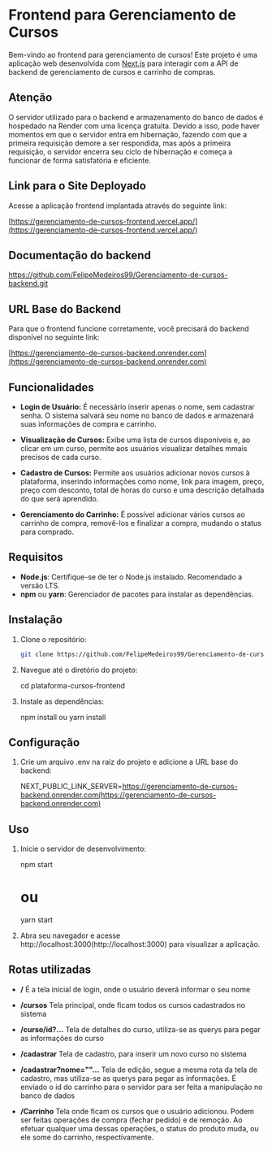 # Frontend para Gerenciamento de Cursos

Bem-vindo ao frontend para gerenciamento de cursos! Este projeto é uma aplicação web desenvolvida com [Next.js](https://nextjs.org/docs) para interagir com a API de backend de gerenciamento de cursos e carrinho de compras.

## Atenção
O servidor utilizado para o backend e armazenamento do banco de dados é hospedado na Render com uma licença gratuita. Devido a isso, pode haver momentos em que o servidor entra em hibernação, fazendo com que a primeira requisição demore a ser respondida, mas após a primeira requisição, o servidor encerra seu ciclo de hibernação e começa a funcionar de forma satisfatória e eficiente.

## Link para o Site Deployado

Acesse a aplicação frontend implantada através do seguinte link:

[https://gerenciamento-de-cursos-frontend.vercel.app/](https://gerenciamento-de-cursos-frontend.vercel.app/)


## Documentação do backend

https://github.com/FelipeMedeiros99/Gerenciamento-de-cursos-backend.git


## URL Base do Backend

Para que o frontend funcione corretamente, você precisará do backend disponível no seguinte link:

[https://gerenciamento-de-cursos-backend.onrender.com](https://gerenciamento-de-cursos-backend.onrender.com)

## Funcionalidades

- **Login de Usuário:** É necessário inserir apenas o nome, sem cadastrar senha. O sistema salvará seu nome no banco de dados e armazenará suas informações de compra e carrinho.

- **Visualização de Cursos:** Exibe uma lista de cursos disponíveis e, ao clicar em um curso, permite aos usuários visualizar detalhes mmais precisos de cada curso.

- **Cadastro de Cursos:** Permite aos usuários adicionar novos cursos à plataforma, inserindo informações como nome, link para imagem, preço, preço com desconto, total de horas do curso e uma descrição detalhada do que será aprendido.

- **Gerenciamento do Carrinho:** É possível adicionar vários cursos ao carrinho de compra, removê-los e finalizar a compra, mudando o status para comprado.


## Requisitos

- **Node.js**: Certifique-se de ter o Node.js instalado. Recomendado a versão LTS.
- **npm** ou **yarn**: Gerenciador de pacotes para instalar as dependências.

## Instalação

1. Clone o repositório:

   ```bash
   git clone https://github.com/FelipeMedeiros99/Gerenciamento-de-cursos-frontend.git(https://github.com/FelipeMedeiros99/Gerenciamento-de-cursos-frontend.git)

2. Navegue até o diretório do projeto:
    
    cd plataforma-cursos-frontend


3. Instale as dependências:

    npm install
    ou
    yarn install


## Configuração 

1. Crie um arquivo .env na raiz do projeto e adicione a URL base do backend:
    
    NEXT_PUBLIC_LINK_SERVER=https://gerenciamento-de-cursos-backend.onrender.com(https://gerenciamento-de-cursos-backend.onrender.com)


## Uso

1. Inicie o servidor de desenvolvimento:
    
    npm start
    # ou
    yarn start

2. Abra seu navegador e acesse http://localhost:3000(http://localhost:3000) para visualizar a aplicação.

## Rotas utilizadas

- **/** É a tela inicial de login, onde o usuário deverá informar o seu nome

- **/cursos** Tela principal, onde ficam todos os cursos cadastrados no sistema

- **/curso/id?...** Tela de detalhes do curso, utiliza-se as querys para pegar as informações do curso 

- **/cadastrar**  Tela de cadastro, para inserir um novo curso no sistema

- **/cadastrar?nome=""...** Tela de edição, segue a mesma rota da tela de cadastro, mas utiliza-se as querys para pegar as informações. É enviado o id do carrinho para o servidor para ser feita a manipulação no banco de dados

- **/Carrinho** Tela onde ficam os cursos que o usuário adicionou. Podem ser feitas operações de compra (fechar pedido) e de remoção. Ao efetuar qualquer uma dessas operações, o status do produto muda, ou ele some do carrinho, respectivamente.
